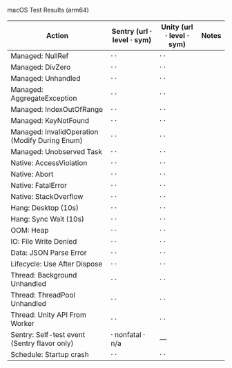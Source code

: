 macOS Test Results (arm64)

| Action | Sentry (url · level · sym) | Unity (url · level · sym) | Notes |
| --- | --- | --- | --- |
| Managed: NullRef | <url> · <level> · <sym> | <url> · <level> · <sym> | |
| Managed: DivZero | <url> · <level> · <sym> | <url> · <level> · <sym> | |
| Managed: Unhandled | <url> · <level> · <sym> | <url> · <level> · <sym> | |
| Managed: AggregateException | <url> · <level> · <sym> | <url> · <level> · <sym> | |
| Managed: IndexOutOfRange | <url> · <level> · <sym> | <url> · <level> · <sym> | |
| Managed: KeyNotFound | <url> · <level> · <sym> | <url> · <level> · <sym> | |
| Managed: InvalidOperation (Modify During Enum) | <url> · <level> · <sym> | <url> · <level> · <sym> | |
| Managed: Unobserved Task | <url> · <level> · <sym> | <url> · <level> · <sym> | |
| Native: AccessViolation | <url> · <level> · <sym> | <url> · <level> · <sym> | |
| Native: Abort | <url> · <level> · <sym> | <url> · <level> · <sym> | |
| Native: FatalError | <url> · <level> · <sym> | <url> · <level> · <sym> | |
| Native: StackOverflow | <url> · <level> · <sym> | <url> · <level> · <sym> | |
| Hang: Desktop (10s) | <url> · <level> · <sym> | <url> · <level> · <sym> | |
| Hang: Sync Wait (10s) | <url> · <level> · <sym> | <url> · <level> · <sym> | |
| OOM: Heap | <url> · <level> · <sym> | <url> · <level> · <sym> | |
| IO: File Write Denied | <url> · <level> · <sym> | <url> · <level> · <sym> | |
| Data: JSON Parse Error | <url> · <level> · <sym> | <url> · <level> · <sym> | |
| Lifecycle: Use After Dispose | <url> · <level> · <sym> | <url> · <level> · <sym> | |
| Thread: Background Unhandled | <url> · <level> · <sym> | <url> · <level> · <sym> | |
| Thread: ThreadPool Unhandled | <url> · <level> · <sym> | <url> · <level> · <sym> | |
| Thread: Unity API From Worker | <url> · <level> · <sym> | <url> · <level> · <sym> | |
| Sentry: Self-test event (Sentry flavor only) | <url> · nonfatal · n/a | — | |
| Schedule: Startup crash | <url> · <level> · <sym> | <url> · <level> · <sym> | |
